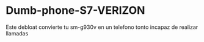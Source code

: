 # Dumb-phone-S7-VERIZON
Este debloat convierte tu sm-g930v en un telefono tonto incapaz de realizar llamadas
